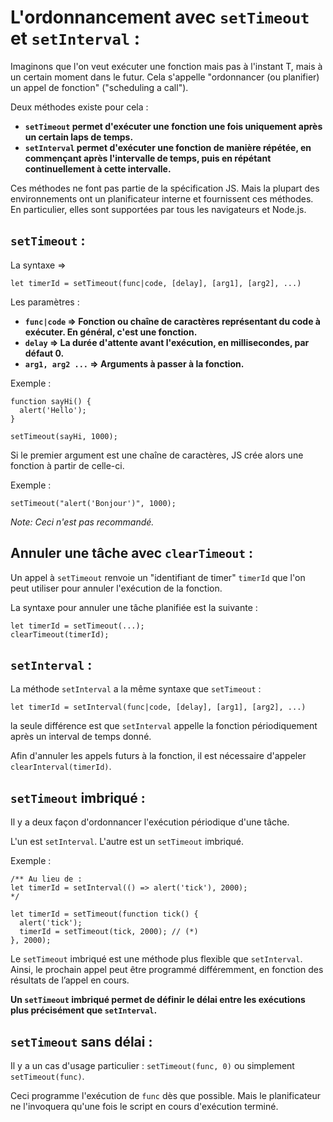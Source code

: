 # L'ordonnancement avec `setTimeout` et `setInterval` :

Imaginons que l'on veut exécuter une fonction mais pas à l'instant T, mais à un certain moment dans le futur. Cela s'appelle "ordonnancer (ou planifier) un appel de fonction" ("scheduling a call").

Deux méthodes existe pour cela :

- **`setTimeout` permet d'exécuter une fonction une fois uniquement après un certain laps de temps.**
- **`setInterval` permet d'exécuter une fonction de manière répétée, en commençant après l'intervalle de temps, puis en répétant continuellement à cette intervalle.**

Ces méthodes ne font pas partie de la spécification JS. Mais la plupart des environnements ont un planificateur interne et fournissent ces méthodes. En particulier, elles sont supportées par tous les navigateurs et Node.js.

## `setTimeout` :

La syntaxe =>

```
let timerId = setTimeout(func|code, [delay], [arg1], [arg2], ...)
```

Les paramètres :

- **`func|code` => Fonction ou chaîne de caractères représentant du code à exécuter. En général, c'est une fonction.**
- **`delay` => La durée d'attente avant l'exécution, en millisecondes, par défaut 0.**
- **`arg1, arg2 ...` => Arguments à passer à la fonction.**

Exemple :

```
function sayHi() {
  alert('Hello');
}

setTimeout(sayHi, 1000);
```

Si le premier argument est une chaîne de caractères, JS crée alors une fonction à partir de celle-ci.

Exemple :

```
setTimeout("alert('Bonjour')", 1000);
```

_Note: Ceci n'est pas recommandé._

## Annuler une tâche avec `clearTimeout` :

Un appel à `setTimeout` renvoie un "identifiant de timer" `timerId` que l'on peut utiliser pour annuler l'exécution de la fonction.

La syntaxe pour annuler une tâche planifiée est la suivante :

```
let timerId = setTimeout(...);
clearTimeout(timerId);
```

## `setInterval` :

La méthode `setInterval` a la même syntaxe que `setTimeout` :

```
let timerId = setInterval(func|code, [delay], [arg1], [arg2], ...)
```

la seule différence est que `setInterval` appelle la fonction périodiquement après un interval de temps donné.

Afin d'annuler les appels futurs à la fonction, il est nécessaire d'appeler `clearInterval(timerId)`.

## `setTimeout` imbriqué :

Il y a deux façon d'ordonnancer l'exécution périodique d'une tâche.

L'un est `setInterval`. L'autre est un `setTimeout` imbriqué.

Exemple :

```
/** Au lieu de :
let timerId = setInterval(() => alert('tick'), 2000);
*/

let timerId = setTimeout(function tick() {
  alert('tick');
  timerId = setTimeout(tick, 2000); // (*)
}, 2000);
```

Le `setTimeout` imbriqué est une méthode plus flexible que `setInterval`. Ainsi, le prochain appel peut être programmé différemment, en fonction des résultats de l’appel en cours.

**Un `setTimeout` imbriqué permet de définir le délai entre les exécutions plus précisément que `setInterval`.**

## `setTimeout` sans délai :

Il y a un cas d'usage particulier : `setTimeout(func, 0)` ou simplement `setTimeout(func)`.

Ceci programme l'exécution de `func` dès que possible. Mais le planificateur ne l'invoquera qu'une fois le script en cours d'exécution terminé.
